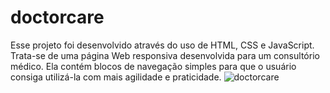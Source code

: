 # doctorcare

Esse projeto foi desenvolvido através do uso de HTML, CSS e JavaScript.  Trata-se de uma página Web responsiva desenvolvida para um consultório médico. Ela contém blocos de navegação simples para que o usuário consiga utilizá-la com mais agilidade e praticidade.  ![doctorcare](https://user-images.githubusercontent.com/102126245/168272060-e12a33cf-3111-4ec7-80c5-d5ba283041a4.gif)
